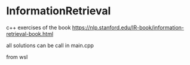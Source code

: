 # InformationRetrieval
c++ exercises of the book https://nlp.stanford.edu/IR-book/information-retrieval-book.html

all solutions can be call in main.cpp


from wsl
